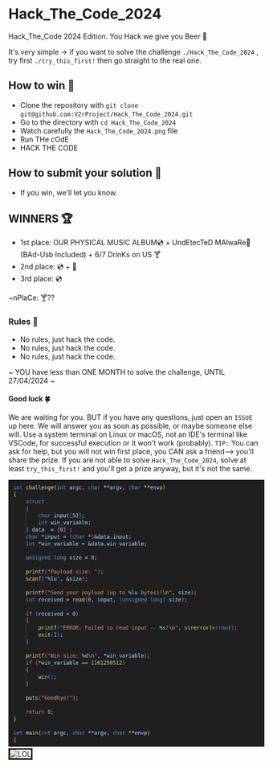 # Hack_The_Code_2024
Hack_The_Code 2024 Edition. You Hack we give you Beer 🍺

It's very simple -> if you want to solve the challenge ```./Hack_The_Code_2024``` ,  try first ```./try_this_first!``` then go straight to the real one.

## How to win 🗿
- Clone the repository with ```git clone git@github.com:V2rProject/Hack_The_Code_2024.git```
- Go to the directory with ```cd Hack_The_Code_2024```
- Watch carefully the ```Hack_The_Code_2024.png``` file
- Run THe cOdE
- HACK THE CODE

## How to submit your solution 📝
- If you win, we'll let you know.

## WINNERS 🏆
- 1st place: OUR PHYSICAL MUSIC ALBUM💿 + UndEtecTeD MAlwaRe🦟 (BAd-Usb Included) + 6/7 DrinKs on US 🍸
- 2nd place: 💿 + 🦟
- 3rd place: 💿

~nPlaCe: 🍸??

### Rules 📜
- No rules, just hack the code.
- No rules, just hack the code.
- No rules, just hack the code.

~ YOU have less than ONE MONTH to solve the challenge, UNTIL 27/04/2024 ~

#### Good luck 🍀
We are waiting for you. BUT if you have any questions, just open an ```ISSUE``` up here. We will answer you as soon as possible, or maybe someone else will. Use a system terminal on Linux or macOS, not an IDE's terminal like VSCode, for successful execution or it won't work (probably). ```TIP:``` You can ask for help, but you will not win first place, you CAN ask a friend--> you'll share the prize. If you are not able to solve ```Hack_The_Code_2024```, solve at least ```try_this_first!``` and you'll get a prize anyway, but it's not the same.

<img src="https://github.com/V2rProject/Hack_The_Code_2024/blob/main/Hack_The_Code_2024.png" alt="THISISHELPFUL!" border="3">

<img src="https://github.com/V2rProject/Hack_The_Code_2024/blob/main/Hack_POSTER.png" alt="LOL" border="3">


